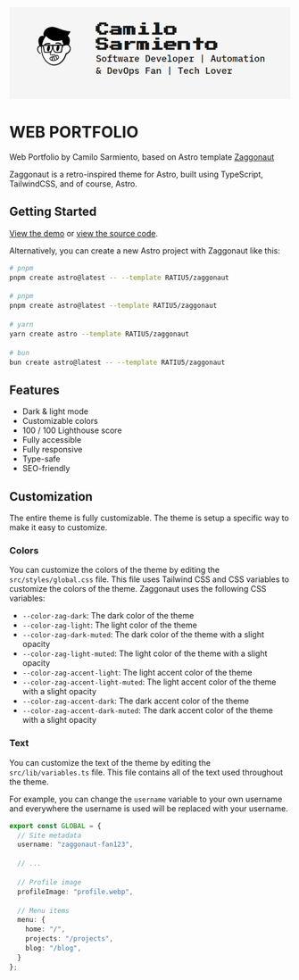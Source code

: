 ![Portfolio Camilo Sarmiento Image](images/README.png)
# WEB PORTFOLIO 
Web Portfolio by Camilo Sarmiento, based on Astro template [Zaggonaut](https://github.com/RATIU5/zaggonaut)


Zaggonaut is a retro-inspired theme for Astro, built using TypeScript, TailwindCSS, and of course, Astro.

## Getting Started

[View the demo](https://zaggonaut.dev) or [view the source code](https://github.com/RATIU5/zaggonaut).

Alternatively, you can create a new Astro project with Zaggonaut like this:

```bash
# pnpm
pnpm create astro@latest -- --template RATIU5/zaggonaut

# pnpm
pnpm create astro@latest --template RATIU5/zaggonaut

# yarn
yarn create astro --template RATIU5/zaggonaut

# bun
bun create astro@latest -- --template RATIU5/zaggonaut
```

## Features

- Dark & light mode
- Customizable colors
- 100 / 100 Lighthouse score
- Fully accessible
- Fully responsive
- Type-safe
- SEO-friendly

## Customization

The entire theme is fully customizable. The theme is setup a specific way to make it easy to customize.

### Colors

You can customize the colors of the theme by editing the `src/styles/global.css` file.
This file uses Tailwind CSS and CSS variables to customize the colors of the theme.
Zaggonaut uses the following CSS variables:

- `--color-zag-dark`: The dark color of the theme
- `--color-zag-light`: The light color of the theme
- `--color-zag-dark-muted`: The dark color of the theme with a slight opacity
- `--color-zag-light-muted`: The light color of the theme with a slight opacity
- `--color-zag-accent-light`: The light accent color of the theme
- `--color-zag-accent-light-muted`: The light accent color of the theme with a slight opacity
- `--color-zag-accent-dark`: The dark accent color of the theme
- `--color-zag-accent-dark-muted`: The dark accent color of the theme with a slight opacity

### Text

You can customize the text of the theme by editing the `src/lib/variables.ts` file.
This file contains all of the text used throughout the theme.

For example, you can change the `username` variable to your own username and everywhere the username is used will be replaced with your username.

```typescript
export const GLOBAL = {
  // Site metadata
  username: "zaggonaut-fan123",

  // ...

  // Profile image
  profileImage: "profile.webp",

  // Menu items
  menu: {
    home: "/",
    projects: "/projects",
    blog: "/blog",
  }
};
```

